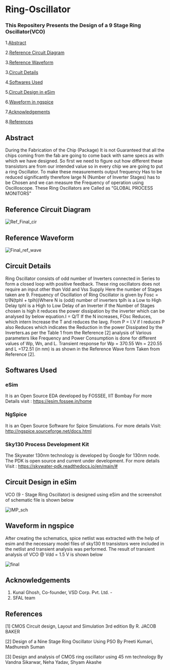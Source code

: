 # Ring-Oscillator
### This Repositery Presents the Design of a 9 Stage Ring Oscillator(VCO)
1.[Abstract](#Abstract)

2.[Reference Circuit Diagram](#Reference-Circuit-Diagram)

3.[Reference Waveform](#Reference-Waveform)

3.[Circuit Details](#Circuit-Details)

4.[Softwares Used](#Softwares-Used)

5.[Circuit Design in eSim](#Cicuit-Design-eSim)

6.[Waveform in ngspice](#Waveform-in-ngspice)

7.[Acknowledgements](#Acknowledgements)

8.[References](#References)

## Abstract
During the Fabrication of the Chip (Package) It is not 
Guaranteed that all the chips coming from the fab are 
going to come back with same specs as with which we 
have designed. So first we need to figure out how 
different these transistors are from our intended value so 
in every chip we are going to put a ring Oscillator. To 
make these measurements output frequency Has to be 
reduced significantly therefore large N (Number of 
Inverter Stages) has to be Chosen and we can measure the 
Frequency of operation using Oscilloscope. These Ring 
Oscillators are Called as
 “GLOBAL PROCESS MONITORS”
 
## Reference Circuit Diagram

![Ref_Final_cir](https://user-images.githubusercontent.com/59924751/153573441-7d413445-e20a-4c2d-b1a7-d4d2a5f42a8d.JPG)

## Reference Waveform

![Final_ref_wave](https://user-images.githubusercontent.com/59924751/153573454-8dc5afd6-8a16-4447-b972-98b9a00e0482.JPG)

## Circuit Details
Ring Oscillator consists of odd number of Inverters connected in Series to form a closed loop with positive feedback. These ring oscillators does not require an input other than Vdd and Vss Supply Here the number of Stages taken are 9. Frequency of Oscillation of Ring Oscillator is given by Fosc = t/(N(tphl + tplh))Where N is (odd) number of inverters tplh is a Low to High Delay tphl is a High to Low Delay of an Inverter if the Number of Stages chosen is high it reduces the power dissipation by the inverter which can be analysed by below equation.I = Q/T If the N increases, FOsc Reduces, which intern Increase the T and reduces the Iavg. From P = I.V if I reduces P also Reduces which indicates the Reduction in the power Dissipated by the Inverters.as per the Table 1 from the Reference [2] analysis of Various parameters like Frequency and Power Consumption is done for different values of Wp, Wn, and L. Transient response for Wp = 370.55 Wn = 220.55 and L =172.51 (in nm) is as shown in the Reference Wave form Taken from Reference [2].

## Softwares Used
### eSim
It is an Open Source EDA developed by FOSSEE, IIT Bombay
For more Details visit :
https://esim.fossee.in/home

### NgSpice
It is an Open Source Software for Spice Simulations. For more details Visit:
http://ngspice.sourceforge.net/docs.html

### Sky130 Process Development Kit
The Skywater 130nm technology is developed by Google for 130nm node. The PDK is open source and current under development.
For more details Visit : 
https://skywater-pdk.readthedocs.io/en/main/#
## Circuit Design in eSim
VCO (9 - Stage Ring Oscillator) is designed using eSim and the screenshot of schematic file is shown below

![IMP_sch](https://user-images.githubusercontent.com/59924751/152653744-3c717d41-618b-4a9a-927a-f9df6882094c.JPG)

## Waveform in ngspice
After creating the schematics, spice netlist was extracted with the help of esim and the necessary model files of sky130 tt transistors were included in the netlist and transient analysis was performed.
The result of transient analysis of VCO @ Vdd = 1.5 V is shown below

![final](https://user-images.githubusercontent.com/59924751/152654328-8f4cc87a-1f74-4f98-af74-50ee4e031fbd.JPG)

## Acknowledgements
1. Kunal Ghosh, Co-founder, VSD Corp. Pvt. Ltd. -
2. SFAL team

## References
[1] CMOS Circuit design, Layout and Simulation 3rd edition By R. JACOB BAKER

[2] Design of a Nine Stage Ring Oscillator Using PSO By 
Preeti Kumari, Madhuresh Suman

[3] Design and analysis of CMOS ring oscillator using 45 nm technology By Vandna Sikarwar, Neha Yadav, Shyam Akashe

